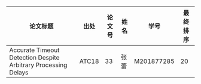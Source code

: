 | 论文标题                                                   | 出处   | 论文号 | 姓名   | 学号       | 最终排序 |
| ---------------------------------------------------------- | ------ | ------ | ------ | ---------- | -------- |
| Accurate Timeout Detection Despite Arbitrary Processing Delays | ATC18 | 33  | 张蕾 | M201877285 | 20     |
